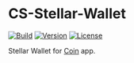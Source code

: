 # CS-Stellar-Wallet

[![Build](https://github.com/CoinSpace/cs-stellar-wallet/actions/workflows/ci.yml/badge.svg)](https://github.com/CoinSpace/cs-stellar-wallet/actions/workflows/ci.yml)
[![Version](https://img.shields.io/github/v/tag/CoinSpace/cs-stellar-wallet?label=version)](https://github.com/CoinSpace/cs-stellar-wallet/releases)
[![License](https://img.shields.io/github/license/CoinSpace/cs-stellar-wallet?color=blue)](https://github.com/CoinSpace/cs-stellar-wallet/blob/master/LICENSE)

Stellar Wallet for [Coin](https://github.com/CoinSpace/CoinSpace) app.
